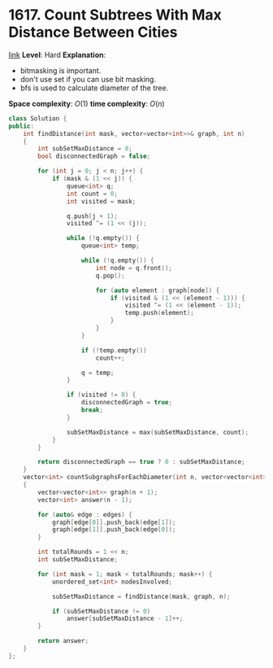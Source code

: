 # 1617. Count Subtrees With Max Distance Between Cities

[link](https://leetcode.com/problems/count-subtrees-with-max-distance-between-cities/)
**Level**: Hard
**Explanation**:

- bitmasking is important.
- don't use set if you can use bit masking.
- bfs is used to calculate diameter of the tree.

**Space complexity**: $O(1)$
**time complexity**: $O(n)$

```cpp
class Solution {
public:
    int findDistance(int mask, vector<vector<int>>& graph, int n)
    {
        int subSetMaxDistance = 0;
        bool disconnectedGraph = false;

        for (int j = 0; j < n; j++) {
            if (mask & (1 << j)) {
                queue<int> q;
                int count = 0;
                int visited = mask;

                q.push(j + 1);
                visited ^= (1 << (j));

                while (!q.empty()) {
                    queue<int> temp;

                    while (!q.empty()) {
                        int node = q.front();
                        q.pop();

                        for (auto element : graph[node]) {
                            if (visited & (1 << (element - 1))) {
                                visited ^= (1 << (element - 1));
                                temp.push(element);
                            }
                        }
                    }

                    if (!temp.empty())
                        count++;

                    q = temp;
                }

                if (visited != 0) {
                    disconnectedGraph = true;
                    break;
                }

                subSetMaxDistance = max(subSetMaxDistance, count);
            }
        }

        return disconnectedGraph == true ? 0 : subSetMaxDistance;
    }
    vector<int> countSubgraphsForEachDiameter(int n, vector<vector<int>>& edges)
    {
        vector<vector<int>> graph(n + 1); 
        vector<int> answer(n - 1);

        for (auto& edge : edges) {
            graph[edge[0]].push_back(edge[1]);
            graph[edge[1]].push_back(edge[0]);
        }

        int totalRounds = 1 << n;
        int subSetMaxDistance;

        for (int mask = 1; mask < totalRounds; mask++) {
            unordered_set<int> nodesInvolved;

            subSetMaxDistance = findDistance(mask, graph, n);

            if (subSetMaxDistance != 0)
                answer[subSetMaxDistance - 1]++;
        }

        return answer;
    }
};
```
